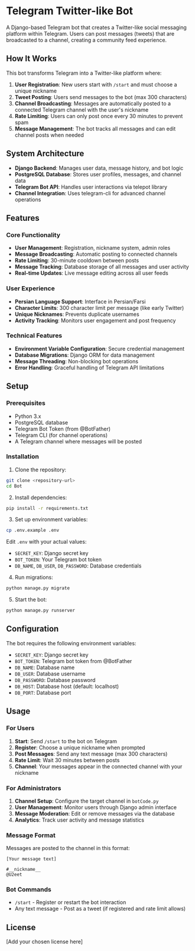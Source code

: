# Telegram Twitter-like Bot

A Django-based Telegram bot that creates a Twitter-like social messaging platform within Telegram. Users can post messages (tweets) that are broadcasted to a channel, creating a community feed experience.

## How It Works

This bot transforms Telegram into a Twitter-like platform where:

1. **User Registration**: New users start with `/start` and must choose a unique nickname
2. **Tweet Posting**: Users send messages to the bot (max 300 characters)
3. **Channel Broadcasting**: Messages are automatically posted to a connected Telegram channel with the user's nickname
4. **Rate Limiting**: Users can only post once every 30 minutes to prevent spam
5. **Message Management**: The bot tracks all messages and can edit channel posts when needed

## System Architecture

- **Django Backend**: Manages user data, message history, and bot logic
- **PostgreSQL Database**: Stores user profiles, messages, and channel data
- **Telegram Bot API**: Handles user interactions via telepot library
- **Channel Integration**: Uses telegram-cli for advanced channel operations

## Features

### Core Functionality
- **User Management**: Registration, nickname system, admin roles
- **Message Broadcasting**: Automatic posting to connected channels  
- **Rate Limiting**: 30-minute cooldown between posts
- **Message Tracking**: Database storage of all messages and user activity
- **Real-time Updates**: Live message editing across all user feeds

### User Experience
- **Persian Language Support**: Interface in Persian/Farsi
- **Character Limits**: 300 character limit per message (like early Twitter)
- **Unique Nicknames**: Prevents duplicate usernames
- **Activity Tracking**: Monitors user engagement and post frequency

### Technical Features
- **Environment Variable Configuration**: Secure credential management
- **Database Migrations**: Django ORM for data management
- **Message Threading**: Non-blocking bot operations
- **Error Handling**: Graceful handling of Telegram API limitations

## Setup

### Prerequisites

- Python 3.x
- PostgreSQL database
- Telegram Bot Token (from @BotFather)
- Telegram CLI (for channel operations)
- A Telegram channel where messages will be posted

### Installation

1. Clone the repository:
```bash
git clone <repository-url>
cd Bot
```

2. Install dependencies:
```bash
pip install -r requirements.txt
```

3. Set up environment variables:
```bash
cp .env.example .env
```

Edit `.env` with your actual values:
- `SECRET_KEY`: Django secret key
- `BOT_TOKEN`: Your Telegram bot token
- `DB_NAME`, `DB_USER`, `DB_PASSWORD`: Database credentials

4. Run migrations:
```bash
python manage.py migrate
```

5. Start the bot:
```bash
python manage.py runserver
```

## Configuration

The bot requires the following environment variables:

- `SECRET_KEY`: Django secret key
- `BOT_TOKEN`: Telegram bot token from @BotFather
- `DB_NAME`: Database name
- `DB_USER`: Database username
- `DB_PASSWORD`: Database password
- `DB_HOST`: Database host (default: localhost)
- `DB_PORT`: Database port

## Usage

### For Users
1. **Start**: Send `/start` to the bot on Telegram
2. **Register**: Choose a unique nickname when prompted
3. **Post Messages**: Send any text message (max 300 characters)
4. **Rate Limit**: Wait 30 minutes between posts
5. **Channel**: Your messages appear in the connected channel with your nickname

### For Administrators
1. **Channel Setup**: Configure the target channel in `botCode.py`
2. **User Management**: Monitor users through Django admin interface
3. **Message Moderation**: Edit or remove messages via the database
4. **Analytics**: Track user activity and message statistics

### Message Format
Messages are posted to the channel in this format:
```
[Your message text]

#__nickname__
@U2eet
```

### Bot Commands
- `/start` - Register or restart the bot interaction
- Any text message - Post as a tweet (if registered and rate limit allows)

## License

[Add your chosen license here]